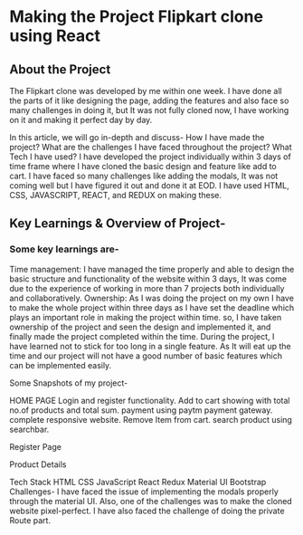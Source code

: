 # Making the Project Flipkart clone using React
## About the Project
The Flipkart clone was developed by me within one week. I have done all the parts of it like designing the page, adding the features and also face so many challenges in doing it, but It was not fully cloned now, I have working on it and making it perfect day by day.

In this article, we will go in-depth and discuss-
How I have made the project?
What are the challenges I have faced throughout the project?
What Tech I have used?
I have developed the project individually within 3 days of time frame where I have cloned the basic design and feature like add to cart. I have faced so many challenges like adding the modals, It was not coming well but I have figured it out and done it at EOD. I have used HTML, CSS, JAVASCRIPT, REACT, and REDUX on making these.

## Key Learnings & Overview of Project-

### Some key learnings are-


Time management: I have managed the time properly and able to design the basic structure and functionality of the website within 3 days, It was come due to the experience of working in more than 7 projects both individually and collaboratively.
Ownership: As I was doing the project on my own I have to make the whole project within three days as I have set the deadline which plays an important role in making the project within time. so, I have taken ownership of the project and seen the design and implemented it, and finally made the project completed within the time.
During the project, I have learned not to stick for too long in a single feature. As It will eat up the time and our project will not have a good number of basic features which can be implemented easily.

Some Snapshots of my project-

HOME PAGE
Login and register functionality.
Add to cart showing with total no.of products and total sum.
payment using paytm payment gateway.
complete responsive website.
Remove Item from cart.
search product using searchbar.

Register Page


Product Details


Tech Stack
HTML
CSS
JavaScript
React
Redux
Material UI
Bootstrap
Challenges-
I have faced the issue of implementing the modals properly through the material UI.
Also, one of the challenges was to make the cloned website pixel-perfect.
I have also faced the challenge of doing the private Route part.
